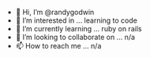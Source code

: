 - 👋 Hi, I’m @randygodwin
- 👀 I’m interested in ... learning to code
- 🌱 I’m currently learning ... ruby on rails
- 💞️ I’m looking to collaborate on ... n/a
- 📫 How to reach me ... n/a

<!---
randygodwin/randygodwin is a ✨ special ✨ repository because its `README.md` (this file) appears on your GitHub profile.
You can click the Preview link to take a look at your changes.
--->
